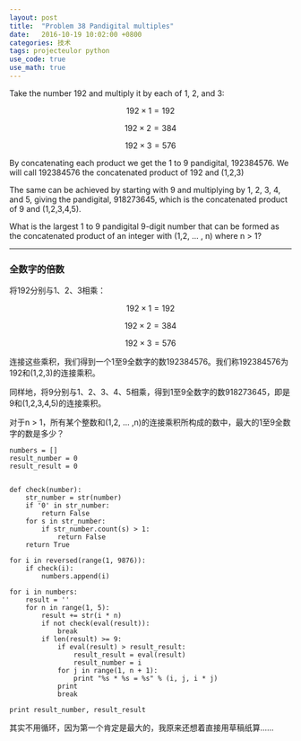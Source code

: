 ```yaml
---
layout: post
title:  "Problem 38 Pandigital multiples"
date:   2016-10-19 10:02:00 +0800
categories: 技术
tags: projecteulor python
use_code: true
use_math: true
---
```

Take the number 192 and multiply it by each of 1, 2, and 3:

$$192 × 1 = 192$$

$$192 × 2 = 384$$

$$192 × 3 = 576$$

By concatenating each product we get the 1 to 9 pandigital, 192384576. We will call 192384576 the concatenated product of 192 and (1,2,3)

The same can be achieved by starting with 9 and multiplying by 1, 2, 3, 4, and 5, giving the pandigital, 918273645, which is the concatenated product of 9 and (1,2,3,4,5).

What is the largest 1 to 9 pandigital 9-digit number that can be formed as the concatenated product of an integer with (1,2, ... , n) where n > 1?

<!--more-->

*****

### 全数字的倍数 ###

将192分别与1、2、3相乘：

$$192 × 1 = 192$$

$$192 × 2 = 384$$

$$192 × 3 = 576$$

连接这些乘积，我们得到一个1至9全数字的数192384576。我们称192384576为192和(1,2,3)的连接乘积。

同样地，将9分别与1、2、3、4、5相乘，得到1至9全数字的数918273645，即是9和(1,2,3,4,5)的连接乘积。

对于n > 1，所有某个整数和(1,2, … ,n)的连接乘积所构成的数中，最大的1至9全数字的数是多少？

    numbers = []
    result_number = 0
    result_result = 0


    def check(number):
        str_number = str(number)
        if '0' in str_number:
            return False
        for s in str_number:
            if str_number.count(s) > 1:
                return False
        return True

    for i in reversed(range(1, 9876)):
        if check(i):
            numbers.append(i)

    for i in numbers:
        result = ''
        for n in range(1, 5):
            result += str(i * n)
            if not check(eval(result)):
                break
            if len(result) >= 9:
                if eval(result) > result_result:
                    result_result = eval(result)
                    result_number = i
                for j in range(1, n + 1):
                    print "%s * %s = %s" % (i, j, i * j)
                print
                break

    print result_number, result_result

其实不用循环，因为第一个肯定是最大的，我原来还想着直接用草稿纸算……
